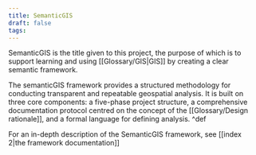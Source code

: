 ```yaml
---
title: SemanticGIS
draft: false
tags:
---
```

 SemanticGIS is the title given to this project, the purpose of which is to support learning and using [[Glossary/GIS|GIS]] by creating a clear semantic framework.
 
The semanticGIS framework provides a structured methodology for conducting transparent and repeatable geospatial analysis. It is built on three core components: a five-phase project structure, a comprehensive documentation protocol centred on the concept of the [[Glossary/Design rationale]], and a formal language for defining analysis. ^def


For an in-depth description of the SemanticGIS framework, see [[index 2|the framework documentation]]